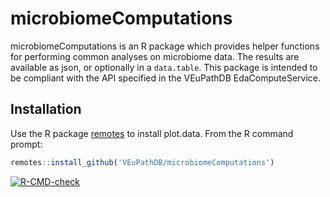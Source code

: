 # microbiomeComputations

microbiomeComputations is an R package which provides helper functions for performing common analyses 
on microbiome data. The results are available as json, or optionally in a `data.table`. This package is intended to be compliant with the API specified in the VEuPathDB EdaComputeService.

## Installation

Use the R package [remotes](https://cran.r-project.org/web/packages/remotes/index.html) to install plot.data. From the R command prompt:

```R
remotes::install_github('VEuPathDB/microbiomeComputations')
```

<!-- badges: start -->
  [![R-CMD-check](https://github.com/VEuPathDB/microbiomeComputations/workflows/R-CMD-check/badge.svg)](https://github.com/VEuPathDB/microbiomeComputations/actions)
  <!-- badges: end -->
